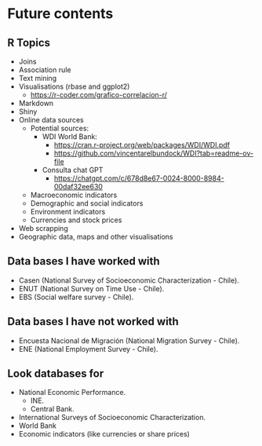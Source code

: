 # Future contents

## R Topics

* Joins
* Association rule
* Text mining
* Visualisations (rbase and ggplot2)
  * https://r-coder.com/grafico-correlacion-r/
* Markdown
* Shiny
* Online data sources
  * Potential sources:
    * WDI World Bank:
      * https://cran.r-project.org/web/packages/WDI/WDI.pdf
      * https://github.com/vincentarelbundock/WDI?tab=readme-ov-file
    * Consulta chat GPT
      * https://chatgpt.com/c/678d8e67-0024-8000-8984-00daf32ee630
  * Macroeconomic indicators
  * Demographic and social indicators
  * Environment indicators
  * Currencies and stock prices
* Web scrapping
* Geographic data, maps and other visualisations

## Data bases I have worked with

* Casen (National Survey of Socioeconomic Characterization - Chile).
* ENUT (National Survey on Time Use - Chile).
* EBS (Social welfare survey - Chile).

## Data bases I have not worked with

* Encuesta Nacional de Migración (National Migration Survey - Chile).
* ENE (National Employment Survey - Chile).

## Look databases for

* National Economic Performance.
  * INE.
  * Central Bank.
* International Surveys of Socioeconomic Characterization.
* World Bank
* Economic indicators (like currencies or share prices)

